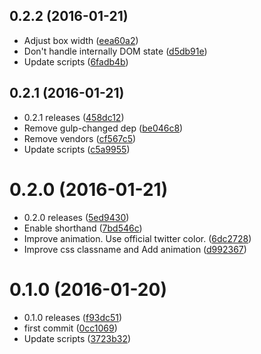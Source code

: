 <a name="0.2.2"></a>
## 0.2.2 (2016-01-21)


* Adjust box width ([eea60a2](https://github.com/kikobeats/tweet-selection/commit/eea60a2))
* Don't handle internally DOM state ([d5db91e](https://github.com/kikobeats/tweet-selection/commit/d5db91e))
* Update scripts ([6fadb4b](https://github.com/kikobeats/tweet-selection/commit/6fadb4b))



<a name="0.2.1"></a>
## 0.2.1 (2016-01-21)


* 0.2.1 releases ([458dc12](https://github.com/kikobeats/tweet-selection/commit/458dc12))
* Remove gulp-changed dep ([be046c8](https://github.com/kikobeats/tweet-selection/commit/be046c8))
* Remove vendors ([cf567c5](https://github.com/kikobeats/tweet-selection/commit/cf567c5))
* Update scripts ([c5a9955](https://github.com/kikobeats/tweet-selection/commit/c5a9955))



<a name="0.2.0"></a>
# 0.2.0 (2016-01-21)


* 0.2.0 releases ([5ed9430](https://github.com/kikobeats/tweet-selection/commit/5ed9430))
* Enable shorthand ([7bd546c](https://github.com/kikobeats/tweet-selection/commit/7bd546c))
* Improve animation. Use official twitter color. ([6dc2728](https://github.com/kikobeats/tweet-selection/commit/6dc2728))
* Improve css classname and Add animation ([d992367](https://github.com/kikobeats/tweet-selection/commit/d992367))



<a name="0.1.0"></a>
# 0.1.0 (2016-01-20)


* 0.1.0 releases ([f93dc51](https://github.com/kikobeats/tweet-selection/commit/f93dc51))
* first commit ([0cc1069](https://github.com/kikobeats/tweet-selection/commit/0cc1069))
* Update scripts ([3723b32](https://github.com/kikobeats/tweet-selection/commit/3723b32))



